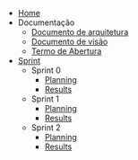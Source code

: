 * [Home](/)
* Documentação
    * [Documento de arquitetura](./pages/documents/Documento_de_Arquitetura.md)
    * [Documento de visão](./pages/documents/Documento_de_Visao.md)
    * [Termo de Abertura](./pages/documents/Termo_de_Abertura.md)
* [Sprint](./sprints/sprint.md)
    *  Sprint 0
        * [Planning](./pages/sprints/sprint0/planning.md)
        * [Results](./pages/sprints/sprint0/result.md)
    *  Sprint 1
        * [Planning](./pages/sprints/sprint1/planning.md)
        * [Results](./pages/sprints/sprint1/result.md)
    *  Sprint 2
        * [Planning](./pages/sprints/sprint2/planning.md)
        * [Results](./pages/sprints/sprint2/result.md)